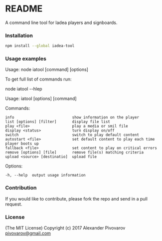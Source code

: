 # README #

A command line tool for Iadea players and signboards.

### Installation ###

```sh
npm install --global iadea-tool
```

### Usage examples ###
Usage: node iatool [command] [options]

To get full list of commands run:

node iatool --hlep

  Usage: iatool [options] [command]

  Commands:

    info                          show information on the player
    list [options] [filter]       display file list
    play <file>                   play a media or smil file
    display <status>              turn display on/off
    switch                        switch to play default content 
    autostart <file>              set default content to play each time player boots up 
    fallback <file>               set content to play on critical errors 
    remove [options] [file]       remove file(s) matching criteria
    upload <source> [destinatio]  upload file

  Options:

    -h, --help  output usage information
   

### Contribution ###

If you would like to contribute, please fork the repo and send in a pull request.

### License ###

(The MIT License)
Copyright (c) 2017 Alexander Pivovarov <pivovarov@gmail.com>